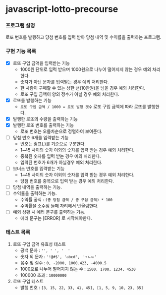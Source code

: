# javascript-lotto-precourse

### 프로그램 설명

로또 번호를 발행하고 당첨 번호를 입력 받아 당첨 내역 및 수익률을 출력하는 프로그램.

### 구현 기능 목록

- [x] 로또 구입 금액을 입력받는 기능
  - 1000원 단위로 입력 받으며 1000원으로 나누어 떨어지지 않는 경우 예외 처리한다.
  - 숫자가 아닌 문자를 입력받는 경우 예외 처리한다.
  - 한 사람이 구매할 수 있는 상한 선(10만원)을 넘을 경우 예외 처리한다.
  - 로또 구입 금액이 양의 정수가 아닐 경우 예외 처리한다.
- [x] 로또를 발행하는 기능
  - `로또 구입 금액 / 1000 = 로또 발행 갯수` 로또 구입 금액에 따라 로또를 발행한다.
- [x] 발행한 로또의 수량을 출력하는 기능
- [x] 발행한 로또 번호를 출력하는 기능
  - 로또 번호는 오름차순으로 정렬하여 보여준다.
- [ ] 당첨 번호 6개를 입력받는 기능
  - 번호는 쉼표(,)를 기준으로 구분한다.
  - 1~45 사이의 숫자 이외의 숫자를 입력 받는 경우 예외 처리한다.
  - 중복된 숫자를 입력 받는 경우 예외 처리한다.
  - 입력된 번호가 6개가 아닐경우 예외 처리한다.
- [ ] 보너스 번호를 입력받는 기능
  - 1~45 사이의 숫자 이외의 숫자를 입력 받는 경우 예외 처리한다.
  - 당첨 번호를 중복으로 입력 받는 경우 예외 처리한다.
- [ ] 당첨 내역을 출력하는 기능.
- [ ] 수익률을 출력하는 기능.
  - 수익률 공식 : `(총 당첨 금액 / 총 구입 금액) * 100`
  - 수익률을 소수점 둘째 자리에서 반올림한다.
- [ ] 예외 상황 시 에러 문구를 출력하는 기능.
  - 에러 문구는 [ERROR] 로 시작해야한다.

### 테스트 목록

1. 로또 구입 금액 유효성 테스트
   - 공백 문자 : `'', ' ', '  '`
   - 숫자 외 문자 : `'!@#$', 'abcd', 'ㄱㄴㄷ'`
   - 음수 및 실수 : `0, -2000, 1000.423, -4000.5`
   - 1000으로 나누어 떨어지지 않는 수 : `1500, 1700, 1234, 4530`
   - 100000 초과 : `10000000`
2. 로또 구입 테스트
   - 발행 번호 : `[3, 15, 22, 33, 41, 45], [1, 5, 9, 10, 23, 35]`
